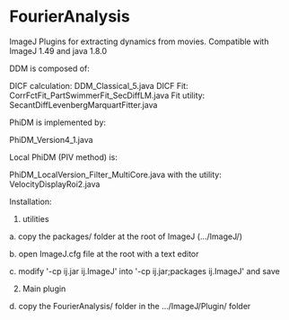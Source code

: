 # FourierAnalysis

ImageJ Plugins for extracting dynamics from movies. Compatible with ImageJ 1.49 and java 1.8.0

DDM is composed of:

DICF calculation: DDM_Classical_5.java
DICF Fit: CorrFctFit_PartSwimmerFit_SecDiffLM.java
Fit utility: SecantDiffLevenbergMarquartFitter.java

PhiDM is implemented by: 

PhiDM_Version4_1.java

Local PhiDM (PIV method) is:

PhiDM_LocalVersion_Filter_MultiCore.java
with the utility: VelocityDisplayRoi2.java

Installation:

1. utilities

a. copy the packages/ folder at the root of ImageJ (.../ImageJ/)

b. open ImageJ.cfg file at the root with a text editor

c. modify '-cp ij.jar ij.ImageJ' into '-cp ij.jar;packages ij.ImageJ' and save

2. Main plugin

d. copy the FourierAnalysis/ folder in the .../ImageJ/Plugin/ folder 
